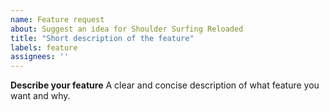 ```yaml
---
name: Feature request
about: Suggest an idea for Shoulder Surfing Reloaded
title: "Short description of the feature"
labels: feature
assignees: ''
---
```


**Describe your feature**
A clear and concise description of what feature you want and why.
